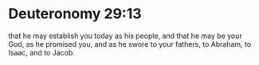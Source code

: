# Deuteronomy 29:13

that he may establish you today as his people, and that he may be your God, as he promised you, and as he swore to your fathers, to Abraham, to Isaac, and to Jacob.
